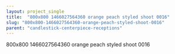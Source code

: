 ```yaml
---
layout: project_single
title:  "800x800 1466027564360 orange peach styled shoot 0016"
slug: "800x800-1466027564360-orange-peach-styled-shoot-0016"
parent: "candlestick-centerpiece-receptions"
---
```

800x800 1466027564360 orange peach styled shoot 0016